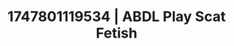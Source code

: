 ---
categories:
- Audio stimulation
- Self-pleasure
- Subtle dominance
- Midnight surrender
- Ebony
image: /assets/images/1747801119534.jpg
layout: post
seo:
  description: Featured content with high-quality ABDL Play, Scat Fetish. HD images
    available.
  keywords: ABDL Play, Scat Fetish
  og_image: /assets/images/1747801119534.jpg
  schema_type: VisualArtwork
tags:
- ABDL Play
- '#1747801119534'
- Scat Fetish
title: 1747801119534 | ABDL Play Scat Fetish
---